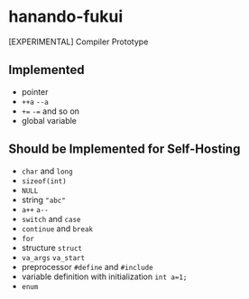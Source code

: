 # hanando-fukui
[EXPERIMENTAL] Compiler Prototype

## Implemented
* pointer
* `++a` `--a`
* `+=` `-=` and so on
* global variable

## Should be Implemented for Self-Hosting
* `char` and `long`
* `sizeof(int)`
* `NULL`
* string `"abc"`
* `a++` `a--`
* `switch` and `case`
* `continue` and `break`
* `for`
* structure `struct`
* `va_args` `va_start`
* preprocessor `#define` and `#include`
* variable definition with initialization `int a=1;`
* `enum`
